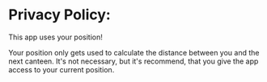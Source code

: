 # Privacy Policy:
This app uses your position!

Your position only gets used to calculate the distance between you and the next canteen.
It's not necessary, but it's recommend, that you give the app access to your current position.
